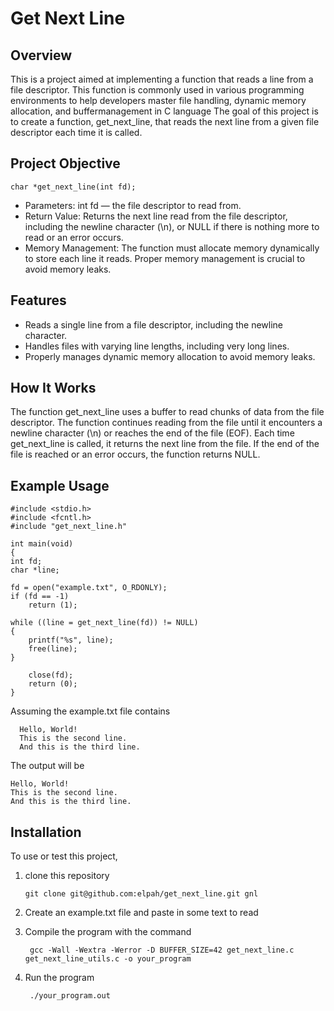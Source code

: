 # Get Next Line

## Overview
This is a project aimed at implementing a function that reads a line from a file descriptor.
This function is commonly used in various programming environments to help developers master file handling, dynamic memory allocation, and buffermanagement in C language
The goal of this project is to create a function, get_next_line, that reads the next line from a given file descriptor each time it is called.

## Project Objective

    char *get_next_line(int fd);
    
- Parameters: int fd — the file descriptor to read from.
- Return Value: Returns the next line read from the file descriptor, including the newline character (\n), or NULL if there is nothing more to read or an error occurs.
- Memory Management: The function must allocate memory dynamically to store each line it reads. Proper memory management is crucial to avoid memory leaks.

## Features

- Reads a single line from a file descriptor, including the newline character.
- Handles files with varying line lengths, including very long lines.
- Properly manages dynamic memory allocation to avoid memory leaks.

## How It Works
The function get_next_line uses a buffer to read chunks of data from the file descriptor. The function continues reading from the file until 
it encounters a newline character (\n) or reaches the end of the file (EOF).
Each time get_next_line is called, it returns the next line from the file. If the end of the file is reached or an error occurs, the function returns NULL.

## Example Usage

    #include <stdio.h>
    #include <fcntl.h>
    #include "get_next_line.h"

    int main(void)
    {
    int fd;
    char *line;

    fd = open("example.txt", O_RDONLY);
    if (fd == -1)
        return (1);

    while ((line = get_next_line(fd)) != NULL)
    {
        printf("%s", line);
        free(line);
    }

        close(fd);
        return (0);
    }

Assuming the example.txt file contains

      Hello, World!
      This is the second line.
      And this is the third line.

The output will be

    Hello, World!
    This is the second line.
    And this is the third line.

## Installation
To use or test this project, 
1. clone this repository

       git clone git@github.com:elpah/get_next_line.git gnl
2. Create an example.txt file and paste in some text to read
3. Compile the program with the command

        gcc -Wall -Wextra -Werror -D BUFFER_SIZE=42 get_next_line.c get_next_line_utils.c -o your_program
4. Run the program

        ./your_program.out





      
  


